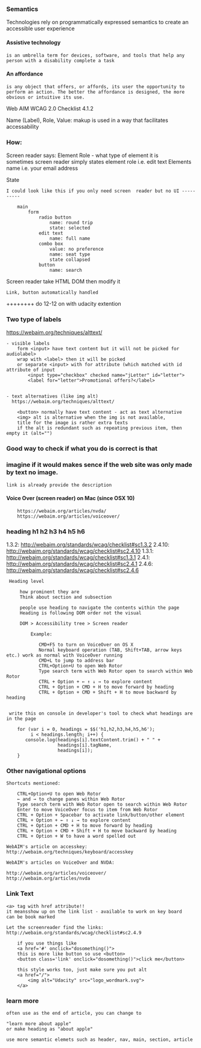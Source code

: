 
### Semantics


Technologies rely on programmatically expressed semantics to create an accessible user experience

#### Assistive technology 
    is an umbrella term for devices, software, and tools that help any person with a disability complete a task

#### An affordance 
    is any object that offers, or affords, its user the opportunity to perform an action. The better the affordance is designed, the more obvious or intuitive its use.

  Web AIM WCAG 2.0 Checklist 4.1.2

  Name (Label), Role, Value: makup is used in a way that facilitates accessability

### How:

Screen reader says:
    Element Role - what type of element it is   
    sometimes screen reader simply states element role
        i.e. edit text 
    Elements name 
        i.e. your email address
 
 State
    
    I could look like this if you only need screen  reader but no UI ----------

        main
            form
                radio button
                    name: round trip
                    state: selected
                edit text
                    name: full name
                combo box
                    value: no preference
                    name: seat type
                    state collapsed
                button
                    name: search
                    
Screen reader take HTML DOM then modify it

    Link, button automatically handled

++++++++ do 12-12 on with udacity extention


### Two type of labels 
https://webaim.org/techniques/alttext/

    - visible labels
        form <input> have text content but it will not be picked for audiolabel>
        wrap with <label> then it will be picked 
        or separate <input> with for attribute (which matched with id attribute of input
            <input type="checkbox" checked name="jLetter" id="letter">
            <label for="letter">Promotional offers?</label>


    - text alternatives (like img alt)
      https://webaim.org/techniques/alttext/

        <button> normally have text content - act as text alternative
        <img> alt is alternative when the img is not available, 
        title for the image is rather extra texts
        if the alt is redundant such as repeating previous item, then empty it (alt="")

### Good way to check if what you do is correct is that
### imagine if it would makes sence if the web site was only made by text no image.

    link is already provide the description


#### Voice Over (screen reader) on Mac (since OSX 10)
        https://webaim.org/articles/nvda/
        https://webaim.org/articles/voiceover/
    
### heading h1 h2 h3 h4 h5 h6

1.3.2: http://webaim.org/standards/wcag/checklist#sc1.3.2
2.4.10: http://webaim.org/standards/wcag/checklist#sc2.4.10
1.3.1: http://webaim.org/standards/wcag/checklist#sc1.3.1
2.4.1: http://webaim.org/standards/wcag/checklist#sc2.4.1
2.4.6: http://webaim.org/standards/wcag/checklist#sc2.4.6
     
     Heading level
     
         how prominent they are
         Think about section and subsection
     
         people use heading to navigate the contents within the page
         Heading is following DOM order not the visual 
     
         DOM > Accessibility tree > Screen reader  
         
             Example:

                CMD+F5 to turn on VoiceOver on OS X
                Normal keyboard operation (TAB, Shift+TAB, arrow keys etc.) work as normal with VoiceOver running
                CMD+L to jump to address bar
                CTRL+Option+U to open Web Rotor
                Type search term with Web Rotor open to search within Web Rotor
                CTRL + Option + ← ↑ ↓ → to explore content
                CTRL + Option + CMD + H to move forward by heading
                CTRL + Option + CMD + Shift + H to move backward by heading
           
     
     write this on console in developer's tool to check what headings are in the page
        
        for (var i = 0, headings = $$('h1,h2,h3,h4,h5,h6');
             i < headings.length; i++) {
           console.log(headings[i].textContent.trim() + " " +  
                       headings[i].tagName,
                       headings[i]);
        }   
           

### Other navigational options
    
    Shortcuts mentioned:

        CTRL+Option+U to open Web Rotor
        ← and → to change panes within Web Rotor
        Type search term with Web Rotor open to search within Web Rotor
        Enter to move VoiceOver focus to item from Web Rotor
        CTRL + Option + Spacebar to activate link/button/other element
        CTRL + Option + ← ↑ ↓ → to explore content
        CTRL + Option + CMD + H to move forward by heading
        CTRL + Option + CMD + Shift + H to move backward by heading
        CTRL + Option + W to have a word spelled out

    WebAIM's article on accesskey: http://webaim.org/techniques/keyboard/accesskey

    WebAIM's articles on VoiceOver and NVDA:

    http://webaim.org/articles/voiceover/
    http://webaim.org/articles/nvda
        
### Link Text 
    
    <a> tag with href attribute!!
    it meansshow up on the link list - available to work on key board
    can be book marked

    Let the screenreader find the links:
    http://webaim.org/standards/wcag/checklist#sc2.4.9

        if you use things like 
        <a href='#' onclick="dosomething()">
        this is more like button so use <button>
        <button class='link' onclick="dosomething()">click me</button>

        this style works too, just make sure you put alt
        <a href="/">
            <img alt="Udacity" src="logo_wordmark.svg">
        </a>
        
### learn more 

    often use as the end of article, you can change to

    "learn more about apple"
    or make heading as "about apple"

    use more semantic elemets such as header, nav, main, section, article
    
    
    
    
    
    
    
